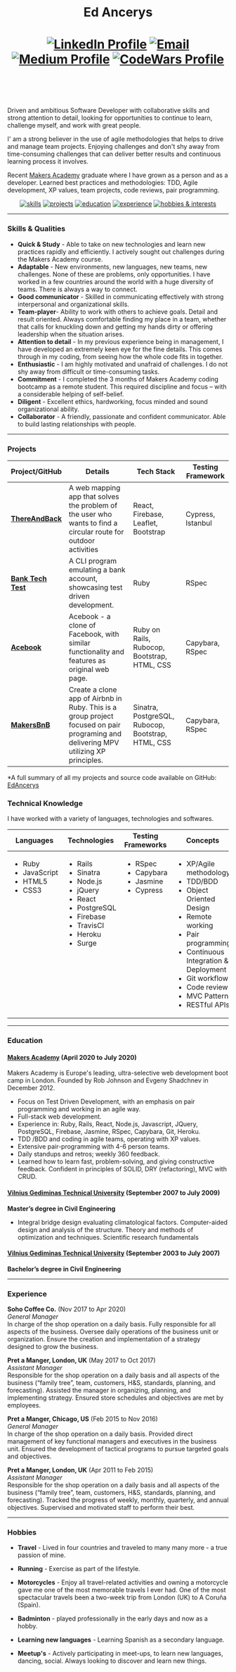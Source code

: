 <h1 align="center">

Ed Ancerys

</div>

<h1 align="center">

[![LinkedIn Profile]](https://www.linkedin.com/in/ed-a-b61a5b25/)
[![Email]](mailto:lookatemail@gmail.com)
[![Medium Profile]](https://medium.com/@lookatemail)
[![CodeWars Profile]](https://www.codewars.com/users/EdAncerys)

<a href="https://sourcerer.io/edancerys"><img src="https://img.shields.io/badge/Ruby-533%20commits-red.svg" alt=""></a>
<a href="https://sourcerer.io/edancerys"><img src="https://img.shields.io/badge/JavaScript-490%20commits-yellow.svg" alt=""></a>
<a href="https://sourcerer.io/edancerys"><img src="https://img.shields.io/badge/CSS-481%20commits-blue.svg" alt=""></a>
<a href="https://sourcerer.io/edancerys"><img src="https://img.shields.io/badge/HTML-298%20commits-orange.svg" alt=""></a>
<a href="https://sourcerer.io/edancerys"><img src="https://img.shields.io/badge/SQL-142%20commits-success.svg" alt=""></a>

</h2>

Driven and ambitious Software Developer with collaborative skills and strong attention to detail, looking for opportunities to continue to learn, challenge myself, and work with great people.

I' am a strong believer in the use of agile methodologies that helps to drive and manage team projects. Enjoying challenges and don't shy away from time-consuming challenges that can deliver better results and continuous learning process it involves.

Recent [Makers Academy](https://makers.tech/) graduate where I have grown as a person and as a developer. Learned best practices and methodologies: TDD, Agile development, XP values, team projects, code reviews, pair programming.

<div align="center">

[![skills](https://img.shields.io/badge/-Skills-inactive?style=for-the-badge)](#skills)
[![projects](https://img.shields.io/badge/-Projects-inactive?style=for-the-badge)](#projects)
[![education](https://img.shields.io/badge/-Education-inactive?style=for-the-badge)](#education)
[![experience](https://img.shields.io/badge/-Experience-inactive?style=for-the-badge)](#experience)
[![hobbies & interests](https://img.shields.io/badge/-Hobbies_and_interests-inactive?style=for-the-badge)](#hobbies-and-interests)

</div>

---

### <a id="skills">Skills & Qualities</a>

- **Quick & Study** - Able to take on new technologies and learn new practices rapidly and efficiently. I actively sought out challenges during the Makers Academy course.
- **Adaptable** - New environments, new languages, new teams, new challenges. None of these are problems, only opportunities. I have worked in a few countries around the world with a huge diversity of teams. There is always a way to connect.
- **Good communicator** - Skilled in communicating effectively with strong interpersonal and organizational skills.
- **Team-player**- Ability to work with others to achieve goals. Detail and result oriented. Always comfortable finding my place in a team, whether that calls for knuckling down and getting my hands dirty or offering leadership when the situation arises.
- **Attention to detail** - In my previous experience being in management, I have developed an extremely keen eye for the fine details. This comes through in my coding, from seeing how the whole code fits in together.
- **Enthusiastic** - I am highly motivated and unafraid of challenges. I do not shy away from difficult or time-consuming tasks.
- **Commitment** - I completed the 3 months of Makers Academy coding bootcamp as a remote student. This required discipline and focus – with a considerable helping of self-belief.
- **Diligent** - Excellent ethics, hardworking, focus minded and sound organizational ability.
- **Collaborator** - A friendly, passionate and confident communicator. Able to build lasting relationships with people.

---

### <a id="projects">Projects</a>

| Project/GitHub       | Details                                                                                                                              | Tech Stack                                         | Testing Framework |
| -------------------- | ------------------------------------------------------------------------------------------------------------------------------------ | -------------------------------------------------- | ----------------- |
| **[ThereAndBack]**   | A web mapping app that solves the problem of the user who wants to find a circular route for outdoor activities                      | React, Firebase, Leaflet, Bootstrap                | Cypress, Istanbul |
| **[Bank Tech Test]** | A CLI program emulating a bank account, showcasing test driven development.                                                          | Ruby                                               | RSpec             |
| **[Acebook]**        | Acebook - a clone of Facebook, with similar functionality and features as original web page.                                         | Ruby on Rails, Rubocop, Bootstrap, HTML, CSS       | Capybara, RSpec   |
| **[MakersBnB]**      | Create a clone app of Airbnb in Ruby. This is a group project focused on pair programing and delivering MPV utilizing XP principles. | Sinatra, PostgreSQL, Rubocop, Bootstrap, HTML, CSS | Capybara, RSpec   |

\*A full summary of all my projects and source code available on GitHub: [EdAncerys][1]

### Technical Knowledge

I have worked with a variety of languages, technologies and softwares.

<table>
  <thead>
    <tr>
      <th>Languages</th>
      <th>Technologies</th>
      <th>Testing Frameworks</th>
      <th>Concepts</th>
      <th>Tools</th>
    </tr>
  </thead>
  <tbody>
    <tr>
      <td style="vertical-align: top">
        <ul>
          <li>Ruby</li>
          <li>JavaScript</li>
          <li>HTML5</li>
          <li>CSS3</li>
        </ul>
      </td>
      <td style="vertical-align: top">
        <ul>
          <li>Rails</li>
          <li>Sinatra</li>
          <li>Node.js</li>
          <li>jQuery</li>
          <li>React</li>
          <li>PostgreSQL</li>
          <li>Firebase</li>
          <li>TravisCI</li>
          <li>Heroku</li>
          <li>Surge</li>
        </ul>
      </td>
      <td style="vertical-align: top">
        <ul>
          <li>RSpec</li>
          <li>Capybara</li>
          <li>Jasmine</li>
          <li>Cypress</li>
        </ul>
      </td>
      <td style="vertical-align: top">
        <ul>
          <li>XP/Agile methodology</li>
          <li>TDD/BDD</li>
          <li>Object Oriented Design</li>
          <li>Remote working</li>
          <li>Pair programming</li>
          <li>Continuous Integration & Deployment</li>
          <li>Git workflow</li>
          <li>Code review</li>
          <li>MVC Pattern</li>
          <li>RESTful APIs</li>
        </ul>
      </td>
      <td style="vertical-align: top">
        <ul>
          <li>VSCode</li>
          <li>Git</li>
          <li>Trello</li>
          <li>Insomnia</li>
          <li>Docker</li>
          <li>macOS</li>
        </ul>
      </td>
    </tr>

  </tbody>
</table>

---

### <a id="education">Education</a>

#### [Makers Academy](https://makers.tech/) (April 2020 to July 2020)

Makers Academy is Europe's leading, ultra-selective web development boot camp in London. Founded by Rob Johnson and Evgeny Shadchnev in December 2012.

- Focus on Test Driven Development, with an emphasis on pair programming and working in an agile way.
- Full-stack web development.
- Experience in: Ruby, Rails, React, Node.js, Javascript, JQuery, PostgreSQL, Firebase, Jasmine, RSpec, Capybara, Git, Heroku.
- TDD /BDD and coding in agile teams, operating with XP values.
- Extensive pair-programming with 4-6 person teams.
- Daily standups and retros; weekly 360 feedback.
- Learned how to learn fast, problem-solving, and giving constructive feedback. Confident in principles of SOLID, DRY (refactoring), MVC with CRUD.

#### [Vilnius Gediminas Technical University](https://www.vgtu.lt/index.php?lang=2) (September 2007 to July 2009)

**Master’s degree in Civil Engineering**

- Integral bridge design evaluating climatological factors. Computer-aided design and analysis of
  the structure.
  Theory and methods of optimization and techniques. Scientific research fundamentals

#### [Vilnius Gediminas Technical University](https://www.vgtu.lt/index.php?lang=2) (September 2003 to July 2007)

**Bachelor’s degree in Civil Engineering**

---

### <a id="experience">Experience</a>

**Soho Coffee Co.** (Nov 2017 to Apr 2020)  
_General Manager_  
In charge of the shop operation on a daily basis.
Fully responsible for all aspects of the business.
Oversee daily operations of the business unit or organization.
Ensure the creation and implementation of a strategy designed to grow the business.

**Pret a Manger, London, UK** (May 2017 to Oct 2017)  
_Assistant Manager_  
Responsible for the shop operation on a daily basis and all aspects of the business (“family tree”, team, customers, H&S, standards, planning, and forecasting).
Assisted the manager in organizing, planning, and implementing strategy. Ensured store schedules and objectives are met by employees.

**Pret a Manger, Chicago, US** (Feb 2015 to Nov 2016)  
_General Manager_  
In charge of the shop operation on a daily basis.
Provided direct management of key functional managers and executives in the business
unit.
Ensured the development of tactical programs to pursue targeted goals and objectives.

**Pret a Manger, London, UK** (Apr 2011 to Feb 2015)  
_Assistant Manager_  
Responsible for the shop operation on a daily basis and all aspects of the business (“family tree”, team, customers, H&S, standards, planning, and forecasting).
Tracked the progress of weekly, monthly, quarterly, and annual objectives. Supervised and motivated staff to perform their best.

---

### <a id="hobbies">Hobbies</a>

- **Travel** - Lived in four countries and traveled to many many more - a true passion of mine.
- **Running** - Exercise as part of the lifestyle.
- **Motorcycles** - Enjoy all travel-related activities and owning a motorcycle gave me one of the most memorable travels I ever had. One of the most spectacular travels been a two-week trip from London (UK) to A Coruña (Spain).
- **Badminton** - played professionally in the early days and now as a hobby.
- **Learning new languages** - Learning Spanish as a secondary language.
- **Meetup's** - Actively participating in meet-ups, to learn new languages, dancing, social. Always looking to discover and learn new things.

  [1]: https://github.com/EdAncerys
  [ThereAndBack]: https://github.com/AndrewHulme/route_planner
  [Bank Tech Test]: https://github.com/EdAncerys/bank_tech_test
  [Acebook]: https://github.com/EdAncerys/acebook-HoneyBunnies
  [MakersBnB]: https://github.com/EdAncerys/MakersBnB

  [heroku]: https://cloud.githubusercontent.com/assets/12953472/18688266/701982fc-7f7b-11e6-8971-5f1e03f554b7.png
  [github]: https://cloud.githubusercontent.com/assets/12953472/18687862/de8df31e-7f79-11e6-937c-f20c0e0ee2b4.png
  [linkedin profile]: https://img.shields.io/badge/LinkedIn-%232A6AC7?style=for-the-badge&logo=linkedin
  [medium profile]: https://img.shields.io/badge/Medium_blog-%2312100E?style=for-the-badge&logo=medium&logoColor=white
  [email]: https://img.shields.io/badge/Email-%23D14836?style=for-the-badge&logo=gmail&logoColor=white
  [codewars profile]: https://img.shields.io/badge/CodeWars-%23AD2C27?style=for-the-badge&logo=codewars&logoColor=white
